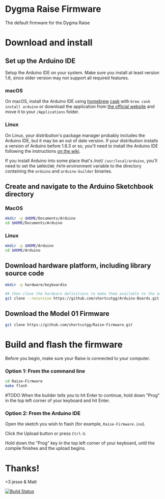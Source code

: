 # Dygma Raise Firmware

The default firmware for the Dygma Raise


# Download and install

## Set up the Arduino IDE

Setup the Arduino IDE on your system. Make sure you install at least version 1.6, since older version may not support all required features.

### macOS

On macOS, install the Arduino IDE using [homebrew](http://brew.sh/) [cask](https://caskroom.github.io/) with `brew cask install arduino` or download the application from [the official website](https://www.arduino.cc/en/Main/Software) and move it to your `/Applications` folder.


### Linux

On Linux, your distribution's package manager probably includes the Arduino IDE, but it may be an out of date version. If your distribution installs a version of Arduino before 1.6.3 or so, you'll need to install the Arduino IDE following the instructions [on the wiki](https://github.com/keyboardio/Kaleidoscope/wiki/Arduino-Setup-Linux).

If you install Arduino into some place that's /not/ `/usr/local/arduino`, you'll need to set the `$ARDUINO_PATH` environment variable to the directory containing the `arduino` and `arduino-builder` binaries.

## Create and navigate to the Arduino Sketchbook directory

### MacOS
```sh
mkdir -p $HOME/Documents/Arduino
cd $HOME/Documents/Arduino 
```

### Linux

```sh
mkdir -p $HOME/Arduino
cd $HOME/Arduino 
```

## Download hardware platform, including library source code 

```sh
mkdir -p hardware/keyboardio

## then clone the hardware definitions to make them available to the arduino environment
git clone --recursive https://github.com/shortcutgg/Arduino-Boards.git hardware/keyboardio/avr
````


## Download the Model 01 Firmware

```sh
git clone https://github.com/shortcutgg/Raise-Firmware.git
```

# Build and flash the firmware

Before you begin, make sure your Raise is connected to your computer.

### Option 1: From the command line

```sh
cd Raise-Firmware
make flash
```

#TODO When the builder tells you to hit Enter to continue, hold down "Prog" in the top left corner of your keyboard and hit Enter.

### Option 2: From the Arduino IDE


Open the sketch you wish to flash (for example, `Raise-Firmware.ino`).

Click the Upload button or press `Ctrl-U`.

Hold down the "Prog" key in the top left corner of your keyboard, until the compile finishes and the upload begins.

# Thanks!

<3 jesse & Matt

[![Build
Status](https://travis-ci.org/shortcutgg/Raise-Firmware.svg?branch=master)](https://travis-ci.org/shortcutgg/Raise-Firmware)
